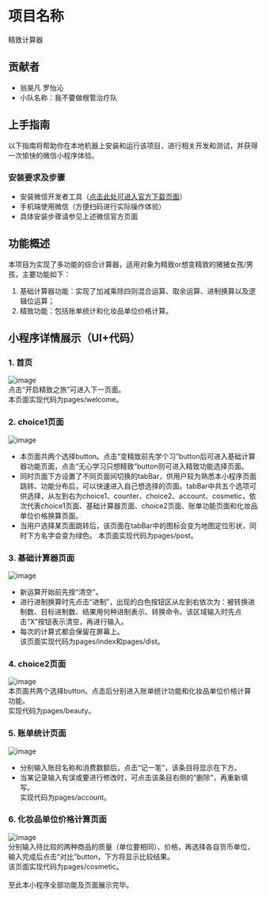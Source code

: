 # 项目名称<br>
精致计算器<br>
## 贡献者<br>
* 翁昊凡  罗怡沁<br>
* 小队名称：我不要做根管治疗队<br>
## 上手指南<br>
以下指南将帮助你在本地机器上安装和运行该项目，进行相关开发和测试，并获得一次愉快的微信小程序体验。<br>
### 安装要求及步骤<br>
* 安装微信开发者工具（[点击此处可进入官方下载页面](https://mp.weixin.qq.com/)）<br>
* 手机端使用微信（方便扫码进行实际操作体验）<br>
* 具体安装步骤请参见上述微信官方页面<br>
## 功能概述<br>
本项目为实现了多功能的综合计算器，适用对象为精致or想变精致的猪猪女孩/男孩，主要功能如下：<br>
1. 基础计算器功能：实现了加减乘除四则混合运算、取余运算、进制换算以及逻辑位运算；<br>
2. 精致功能：包括账单统计和化妆品单位价格计算。<br>
## 小程序详情展示（UI+代码）<br>
### 1. 首页
![image](https://github.com/WHF666/-/blob/master/1.jpg)<br>
 点击“开启精致之旅”可进入下一页面。<br>
 本页面实现代码为pages/welcome。<br>
### 2. choice1页面
![image](https://github.com/WHF666/-/blob/master/choice1.jpg)<br>
* 本页面共两个选择button。点击“变精致前先学个习”button后可进入基础计算器功能页面，点击“无心学习只想精致”button则可进入精致功能选择页面。<br>
* 同时页面下方设置了不同页面间切换的tabBar，供用户较为熟悉本小程序页面跳转、功能分布后，可以快速进入自己想选择的页面。tabBar中共五个选项可供选择，从左到右为choice1、counter、choice2、account、cosmetic，依次代表choice1页面、基础计算器页面、choice2页面、账单功能页面和化妆品单位价格换算页面。<br>
* 当用户选择某页面跳转后，该页面在tabBar中的图标会变为地图定位形状，同时下方名字会变为绿色。
本页面实现代码为pages/post。<br>
### 3. 基础计算器页面
![image](https://github.com/WHF666/-/blob/master/counter.jpg)<br>
* 新运算开始前先按“清空”。<br>
* 进行进制换算时先点击“进制”，出现的白色按钮区从左到右依次为：被转换进制数、目标进制数、结果用何种进制表示、转换命令。该区域输入时先点击“X”按钮表示清空，再进行输入。<br>
* 每次的计算式都会保留在屏幕上。<br>
该页面实现代码为pages/index和pages/dist。<br>
### 4. choice2页面<br>
![image](https://github.com/WHF666/-/blob/master/choice2.jpg)<br>
本页面共两个选择button。点击后分别进入账单统计功能和化妆品单位价格计算功能。<br>
实现代码为pages/beauty。<br>
### 5. 账单统计页面<br>
![image](https://github.com/WHF666/-/blob/master/account.jpg)<br>
* 分别输入账目名称和消费数额后，点击“记一笔”，该条目将显示在下方。<br>
* 当某记录输入有误或要进行修改时，可点击该条目右侧的“删除”，再重新填写。<br>
实现代码为pages/account。<br>
### 6. 化妆品单位价格计算页面<br>
![image](https://github.com/WHF666/-/blob/master/cosmetic.jpg)<br>
分别输入待比较的两种商品的质量（单位要相同）、价格，再选择各自货币单位，输入完成后点击“对比”button，下方将显示比较结果。<br>
该页面实现代码为pages/cosmetic。<br>
<br>
至此本小程序全部功能及页面展示完毕。<br>

